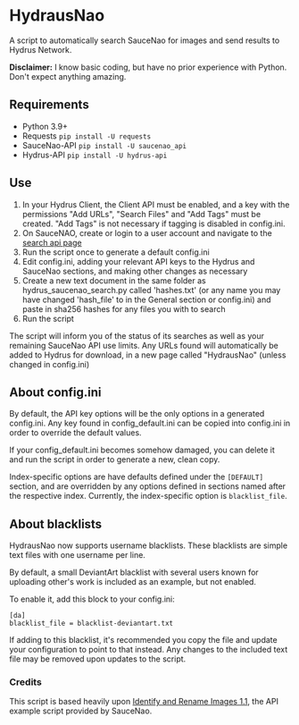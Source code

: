 # HydrausNao
A script to automatically search SauceNao for images and send results to Hydrus Network.

**Disclaimer:** I know basic coding, but have no prior experience with Python. Don't expect anything amazing.

## Requirements
* Python 3.9+
* Requests `pip install -U requests`
* SauceNao-API `pip install -U saucenao_api`
* Hydrus-API `pip install -U hydrus-api`

## Use
1. In your Hydrus Client, the Client API must be enabled, and a key with the permissions "Add URLs", "Search Files" and "Add Tags" must be created. "Add Tags" is not necessary if tagging is disabled in config.ini.
2. On SauceNAO, create or login to a user account and navigate to the [search api page](https://saucenao.com/user.php?page=search-api)
3. Run the script once to generate a default config.ini
4. Edit config.ini, adding  your relevant API keys to the Hydrus and SauceNao sections, and making other changes as necessary
5. Create a new text document in the same folder as hydrus_saucenao_search.py called 'hashes.txt' (or any name you may have changed 'hash_file' to in the General section or config.ini) and paste in sha256 hashes for any files you with to search
6. Run the script

The script will inform you of the status of its searches as well as your remaining SauceNao API use limits. Any URLs found will automatically be added to Hydrus for download, in a new page called "HydrausNao" (unless changed in config.ini)

## About config.ini
By default, the API key options will be the only options in a generated config.ini. Any key found in config_default.ini can be copied into config.ini in order to override the default values.

If your config_default.ini becomes somehow damaged, you can delete it and run the script in order to generate a new, clean copy.

Index-specific options are have defaults defined under the `[DEFAULT]` section, and are overridden by any options defined in sections named after the respective index. Currently, the index-specific option is `blacklist_file`.

## About blacklists
HydrausNao now supports username blacklists. These blacklists are simple text files with one username per line.

By default, a small DeviantArt blacklist with several users known for uploading other's work is included as an example, but not enabled.

To enable it, add this block to your config.ini:
```
[da]
blacklist_file = blacklist-deviantart.txt
```
If adding to this blacklist, it's recommended you copy the file and update your configuration to point to that instead. Any changes to the included text file may be removed upon updates to the script.

### Credits

This script is based heavily upon [Identify and Rename Images 1.1](https://saucenao.com/tools/examples/api/identify_images_v1.1.py), the API example script provided by SauceNao.
